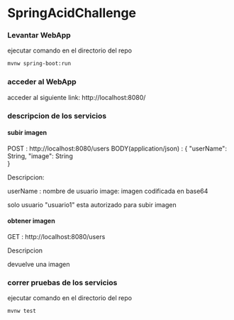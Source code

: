 # SpringAcidChallenge

### Levantar WebApp

ejecutar comando en el directorio del repo

```bash
mvnw spring-boot:run
```

### acceder al WebApp

acceder al siguiente link: http://localhost:8080/


### descripcion de los servicios

#### subir imagen
POST : http://localhost:8080/users
BODY(application/json) :
{
  "userName": String,
  "image": String  
}

Descripcion:

userName :  nombre de usuario 
image: imagen codificada en base64

solo usuario "usuario1"  esta autorizado para subir imagen


#### obtener imagen
GET : http://localhost:8080/users

Descripcion

devuelve una imagen




### correr pruebas de los servicios

ejecutar comando en el directorio del repo

```bash
mvnw test
```

